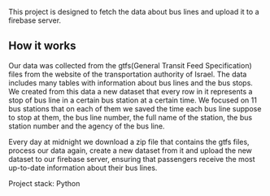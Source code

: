 This project is designed to fetch the data about bus lines and upload it to a firebase server.

## How it works
Our data was collected from the gtfs(General Transit Feed Specification) files from the website of the transportation authority of Israel. The data includes many tables with information about bus lines and the bus stops. We created from this data a new dataset that every row in it represents a stop of bus line in a certain bus station at a certain time. We focused on 11 bus stations that on each of them we saved the time each bus line suppose to stop at them, the bus line number, the full name of the station, the bus station number and the agency of the bus line.

Every day at midnight we download a zip file that contains the gtfs files, process our data again, create a new dataset from it and upload the new dataset to our firebase server, ensuring that passengers receive the most up-to-date information about their bus lines.

Project stack: Python
